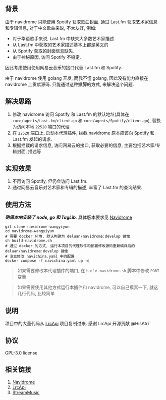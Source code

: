 ## 背景
由于 navidrome 只能使用 Spotify 获取歌曲封面, 通过 Last.fm 获取艺术家信息和专辑信息, 对于中文歌曲来说, 不太友好, 例如: 
- 对于华语歌手来说, Last.fm 中缺失大多数艺术家描述
- 从 Last.fm 中获取的艺术家描述基本上都是英文的
- 从 Spotify 获取的封面信息缺失.
- 由于神秘原因, 访问 Spotify 不稳定.

因此考虑使用使用网易云音乐的接口代替 Last.fm 和 Spotify. 

由于 navidrome 使用 golang 开发, 而我不懂 golang, 因此没有能力直接在 navidrome 上贡献源码. 只能通过这种撇脚的方式, 来解决这个问题.

## 解决思路
1. 修改 navidrome 访问 Spotify 和 Last.fm 的默认地址(具体在 `core/agents/Last.fm/client.go` 和 `core/agents/Spotify/client.go`), 替换为访问本地 `22520` 端口的代理
2. 在 `22520` 端口上, 启动本代理插件, 拦截 navidrome 原本应该向 Spotify 和 Last.fm 发起的请求.
3. 根据拦截的请求信息, 访问网易云的接口, 获取必要的信息, 主要包括艺术家/专辑封面, 描述等 

## 实现效果
1. 不再访问 Spotify, 但仍会访问 Last.fm.
2. 通过网易云音乐对艺术家和专辑的描述, 丰富了 Last.fm 的查询结果.

## 使用方法
***确保本地安装了 node, go 和 TagLib***. 具体版本要求见 [Navidrome](https://www.navidrome.org/docs/installation/build-from-source/)
```shell
git clone navidrome-wangyiyun
cd navidrome-wangyiyun
# 需要 docker 环境. 默认构建为 deluan/navidrome:develop 镜像
sh build-navidrome.sh
# 通过 docker 的方式, 运行本项目的代理软件和部署修改源码重新编译后的 deluan/navidrome:develop 镜像
# 注意修改 navichina.yaml 中的配置
docker compose -f navichina.yaml up -d
```
> 如果需要修改本代理插件的端口, 在 `build-navidrome.sh` 脚本中修改 `PORT` 变量

> 如果需要使用其他方式运行本插件和 navidrome, 可以自己摸索一下, 就这几行代码, 比较简单

## 说明
项目中的大量代码从 [LrcApi](https://github.com/HisAtri/LrcApi) 项目复制过来. 感谢 LrcApi 开源贡献 @HisAtri

## 协议
GPL-3.0 license

## 相关链接
1. [Navidrome](https://www.navidrome.org/)
2. [LrcApi](https://github.com/HisAtri/LrcApi)
3. [StreamMusic](https://github.com/gitbobobo/StreamMusic)